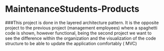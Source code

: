 # MaintenanceStudents-Products
###This project is done in the layered architecture pattern. It is the opposite project to the previous project (management employees) where a spaghetti code is shown, however functional, being the second project we want to see the difference within the organization and the visualization of the code structure to be able to update the application comfortably ( MVC)
